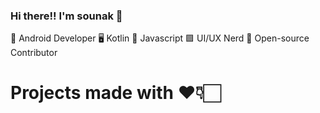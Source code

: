 ### Hi there!! I'm sounak 👋

📱 Android Developer
🖥 Kotlin 🚀 Javascript
🟪 UI/UX Nerd
📑 Open-source Contributor


<h1>Projects made with ❤️👇🏻</h1>

